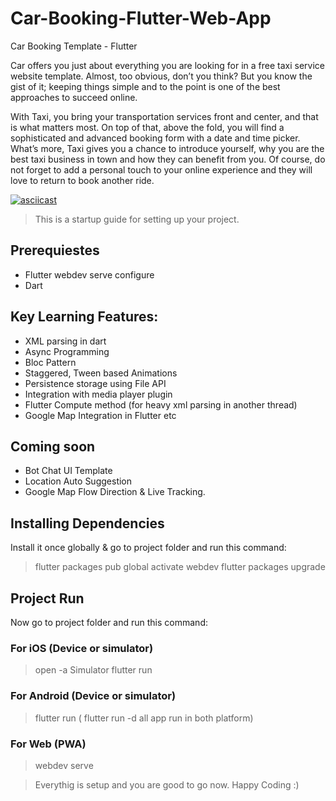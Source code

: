 # Car-Booking-Flutter-Web-App
Car Booking Template - Flutter

Car offers you just about everything you are looking for in a free taxi service website template. Almost, too obvious, don’t you think? But you know the gist of it; keeping things simple and to the point is one of the best approaches to succeed online.

With Taxi, you bring your transportation services front and center, and that is what matters most. On top of that, above the fold, you will find a sophisticated and advanced booking form with a date and time picker. What’s more, Taxi gives you a chance to introduce yourself, why you are the best taxi business in town and how they can benefit from you. Of course, do not forget to add a personal touch to your online experience and they will love to return to book another ride.

[![asciicast](https://asciinema.org/a/113463.png)](https://youtu.be/MqenkR-mBp4)


> This is a startup guide for setting up your project.

## Prerequiestes
* Flutter webdev serve configure
* Dart

## Key Learning Features:

* XML parsing in dart
* Async Programming
* Bloc Pattern
* Staggered, Tween based Animations
* Persistence storage using File API 
* Integration with media player plugin
* Flutter Compute method (for heavy xml parsing in another thread)
* Google Map Integration in Flutter etc

## Coming soon 

* Bot Chat UI Template
* Location Auto Suggestion
* Google Map Flow Direction & Live Tracking.


## Installing Dependencies

Install it once globally &  go to project folder and run this command:

> flutter packages pub global activate webdev
> flutter packages upgrade

## Project Run

Now go to project folder and run this command:

### For iOS (Device or simulator)

> open -a Simulator
> flutter run

### For Android (Device or simulator)

> flutter run ( flutter run -d all app run in both platform)

### For Web (PWA)

> webdev serve

>Everythig is setup and you are good to go now. Happy Coding :)
